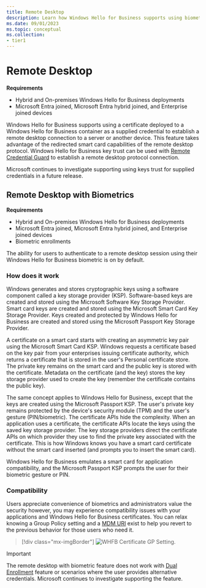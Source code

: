 ```yaml
---
title: Remote Desktop
description: Learn how Windows Hello for Business supports using biometrics with remote desktop
ms.date: 09/01/2023
ms.topic: conceptual
ms.collection:
- tier1
---
```


# Remote Desktop

**Requirements**

- Hybrid and On-premises Windows Hello for Business deployments
- Microsoft Entra joined, Microsoft Entra hybrid joined, and Enterprise joined devices

Windows Hello for Business supports using a certificate deployed to a Windows Hello for Business container as a supplied credential to establish a remote desktop connection to a server or another device. This feature takes advantage of the redirected smart card capabilities of the remote desktop protocol. Windows Hello for Business key trust can be used with [Remote Credential Guard](../remote-credential-guard.md) to establish a remote desktop protocol connection.

Microsoft continues to investigate supporting using keys trust for supplied credentials in a future release.

## Remote Desktop with Biometrics

**Requirements**

- Hybrid and On-premises Windows Hello for Business deployments
- Microsoft Entra joined, Microsoft Entra hybrid joined, and Enterprise joined devices
- Biometric enrollments

The ability for users to authenticate to a remote desktop session using their Windows Hello for Business biometric is on by default.

### How does it work

Windows generates and stores cryptographic keys using a software component called a key storage provider (KSP). Software-based keys are created and stored using the Microsoft Software Key Storage Provider. Smart card keys are created and stored using the Microsoft Smart Card Key Storage Provider. Keys created and protected by Windows Hello for Business are created and stored using the Microsoft Passport Key Storage Provider.

A certificate on a smart card starts with creating an asymmetric key pair using the Microsoft Smart Card KSP. Windows requests a certificate based on the key pair from your enterprises issuing certificate authority, which returns a certificate that is stored in the user's Personal certificate store. The private key remains on the smart card and the public key is stored with the certificate. Metadata on the certificate (and the key) stores the key storage provider used to create the key (remember the certificate contains the public key).

The same concept applies to Windows Hello for Business, except that the keys are created using the Microsoft Passport KSP. The user's private key remains protected by the device's security module (TPM) and the user's gesture (PIN/biometric). The certificate APIs hide the complexity. When an application uses a certificate, the certificate APIs locate the keys using the saved key storage provider. The key storage providers direct the certificate APIs on which provider they use to find the private key associated with the certificate. This is how Windows knows you have a smart card certificate without the smart card inserted (and prompts you to insert the smart card).

Windows Hello for Business emulates a smart card for application compatibility, and the Microsoft Passport KSP prompts the user for their biometric gesture or PIN.

### Compatibility

Users appreciate convenience of biometrics and administrators value the security however, you may experience compatibility issues with your applications and Windows Hello for Business certificates. You can relax knowing a Group Policy setting and a [MDM URI](/windows/client-management/mdm/passportforwork-csp) exist to help you revert to the previous behavior for those users who need it.

> [!div class="mx-imgBorder"]
> ![WHFB Certificate GP Setting.](images/rdpbio/rdpbiopolicysetting.png)

> [!IMPORTANT]
> The remote desktop with biometric feature does not work with [Dual Enrollment](hello-feature-dual-enrollment.md) feature or scenarios where the user provides alternative credentials. Microsoft continues to investigate supporting the feature.
